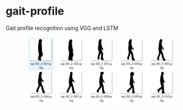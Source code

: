 # gait-profile
Gait profile recognition using VGG and LSTM
<p align="center"><img width="80%" src="images/example.png" /></p>